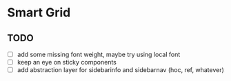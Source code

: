 # Smart Grid

## TODO

- [ ] add some missing font weight, maybe try using local font
- [ ] keep an eye on sticky components
- [ ] add abstraction layer for sidebarinfo and sidebarnav (hoc, ref, whatever)
